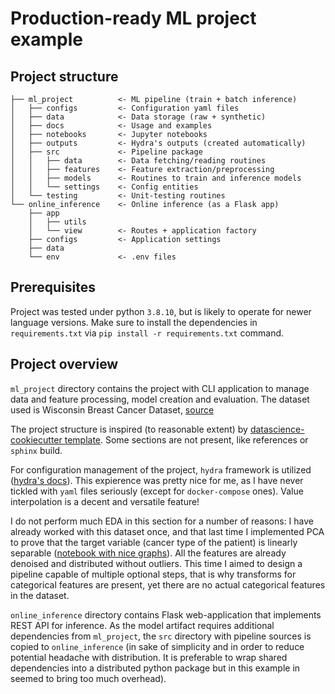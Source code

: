 # __Production-ready ML project example__

## __Project structure__

```
├── ml_project          <- ML pipeline (train + batch inference)
│   ├── configs         <- Configuration yaml files
│   ├── data            <- Data storage (raw + synthetic)
│   ├── docs            <- Usage and examples
│   ├── notebooks       <- Jupyter notebooks
│   ├── outputs         <- Hydra's outputs (created automatically)
│   ├── src             <- Pipeline package
│   │   ├── data        <- Data fetching/reading routines
│   │   ├── features    <- Feature extraction/preprocessing
│   │   ├── models      <- Routines to train and inference models
│   │   └── settings    <- Config entities
│   └── testing         <- Unit-testing routines
└── online_inference    <- Online inference (as a Flask app)
    ├── app
    │   ├── utils
    │   └── view        <- Routes + application factory
    ├── configs         <- Application settings
    ├── data
    └── env             <- .env files
```

## __Prerequisites__

Project was tested under python `3.8.10`, but is likely to operate
for newer language versions.
Make sure to install the dependencies in `requirements.txt` via `pip install -r requirements.txt` command.

## __Project overview__
`ml_project` directory contains the project with CLI application to manage data and feature processing, model creation and evaluation. The dataset used is Wisconsin Breast Cancer Dataset, [source](https://archive.ics.uci.edu/ml/datasets/Breast+Cancer+Wisconsin+(Diagnostic))

The project structure is inspired (to reasonable extent) by [datascience-cookiecutter template](https://drivendata.github.io/cookiecutter-data-science/). Some sections are not present, like references or `sphinx` build.

For configuration management of the project, `hydra` framework is utilized ([hydra's docs](https://hydra.cc/)). This expierence was pretty nice for me, as I have never tickled with `yaml` files seriously (except for `docker-compose` ones). Value interpolation is a decent and versatile feature!

I do not perform much EDA in this section for a number of reasons: I have already worked with this dataset once, and that last time I implemented PCA to prove
that the target variable (cancer type of the patient) is linearly separable ([notebook with nice graphs](https://colab.research.google.com/github/sudotouchwoman/math-misc/blob/main/notebooks/PCA-and-graph-clustering.ipynb)). All the features are already denoised and distributed without outliers. This time I aimed to design a pipeline capable of multiple optional steps, that is why transforms for categorical features are present, yet there are no actual categorical features in the dataset.

`online_inference` directory contains Flask web-application that implements REST API for inference.
As the model artifact requires additional dependencies from `ml_project`, the `src` directory with pipeline sources is copied to `online_inference` (in sake of simplicity and in order to reduce  potential headache with distribution. It is preferable to wrap shared dependencies into a distributed python package but in this example in seemed to bring too much overhead).
